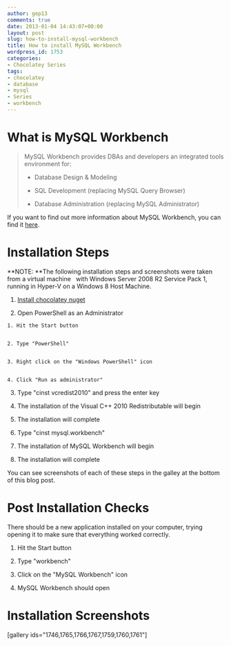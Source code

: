 ```yaml
---
author: gep13
comments: true
date: 2013-01-04 14:43:07+00:00
layout: post
slug: how-to-install-mysql-workbench
title: How to install MySQL Workbench
wordpress_id: 1753
categories:
- Chocolatey Series
tags:
- chocolatey
- database
- mysql
- Series
- workbench
---
```


# What is MySQL Workbench




<blockquote>MySQL Workbench provides DBAs and developers an integrated tools environment for:

- Database Design & Modeling

- SQL Development (replacing MySQL Query Browser)

- Database Administration (replacing MySQL Administrator)</blockquote>


If you want to find out more information about MySQL Workbench, you can find it [here](http://www.mysql.com/downloads/workbench/).


# Installation Steps


**NOTE: **The following installation steps and screenshots were taken from a virtual machine   with Windows Server 2008 R2 Service Pack 1, running in Hyper-V on a Windows 8 Host Machine.



	
  1. [Install chocolatey nuget](http://gep13.me/S8ZnDT)

	
  2. Open PowerShell as an Administrator

	
    1. Hit the Start button

	
    2. Type "PowerShell"

	
    3. Right click on the "Windows PowerShell" icon

	
    4. Click "Run as administrator"




	
  3. Type "cinst vcredist2010" and press the enter key

	
  4. The installation of the Visual C++ 2010 Redistributable will begin

	
  5. The installation will complete

	
  6. Type "cinst mysql.workbench"

	
  7. The installation of MySQL Workbench will begin

	
  8. The installation will complete


You can see screenshots of each of these steps in the galley at the bottom of this blog post.


# Post Installation Checks


There should be a new application installed on your computer, trying opening it to make sure that everything worked correctly.



	
  1. Hit the Start button

	
  2. Type "workbench"

	
  3. Click on the "MySQL Workbench" icon

	
  4. MySQL Workbench should open




# Installation Screenshots


[gallery ids="1746,1765,1766,1767,1759,1760,1761"]
